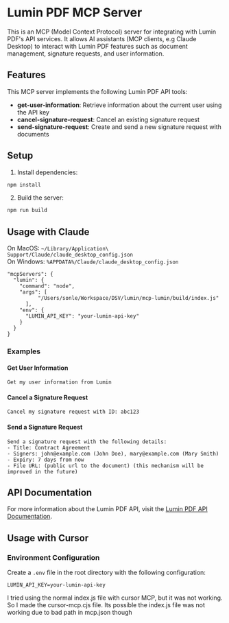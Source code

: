 # Lumin PDF MCP Server

This is an MCP (Model Context Protocol) server for integrating with Lumin PDF's API services. It allows AI assistants (MCP clients, e.g Claude Desktop) to interact with Lumin PDF features such as document management, signature requests, and user information.

## Features

This MCP server implements the following Lumin PDF API tools:

- **get-user-information**: Retrieve information about the current user using the API key
- **cancel-signature-request**: Cancel an existing signature request
- **send-signature-request**: Create and send a new signature request with documents

## Setup

1. Install dependencies:
```bash
npm install
```
2. Build the server:
```bash
npm run build
```

## Usage with Claude

On MacOS: `~/Library/Application\ Support/Claude/claude_desktop_config.json`  
On Windows: `%APPDATA%/Claude/claude_desktop_config.json`

```
"mcpServers": {
  "lumin": {
    "command": "node",
    "args": [
          "/Users/sonle/Workspace/DSV/lumin/mcp-lumin/build/index.js"
      ],
    "env": {
      "LUMIN_API_KEY": "your-lumin-api-key"
    }
  }
}
```

### Examples

#### Get User Information
```
Get my user information from Lumin
```

#### Cancel a Signature Request
```
Cancel my signature request with ID: abc123
```

#### Send a Signature Request
```
Send a signature request with the following details:
- Title: Contract Agreement
- Signers: john@example.com (John Doe), mary@example.com (Mary Smith)
- Expiry: 7 days from now
- File URL: (public url to the document) (this mechanism will be improved in the future)
```

## API Documentation

For more information about the Lumin PDF API, visit the [Lumin PDF API Documentation](https://developers.luminpdf.com/api/).

## Usage with Cursor
### Environment Configuration

Create a `.env` file in the root directory with the following configuration:

```
LUMIN_API_KEY=your-lumin-api-key
```

I tried using the normal index.js file with cursor MCP, but it was not working. So I made the cursor-mcp.cjs file. Its possible the index.js file was not working due to bad path in mcp.json though
